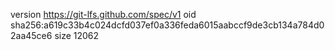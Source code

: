 version https://git-lfs.github.com/spec/v1
oid sha256:a619c33b4c024dcfd037ef0a336feda6015aabccf9de3cb134a784d02aa45ce6
size 12062
